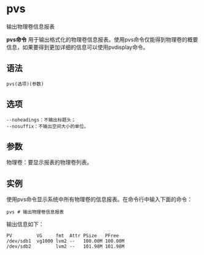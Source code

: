 pvs
===

输出物理卷信息报表


**pvs命令** 用于输出格式化的物理卷信息报表。使用pvs命令仅能得到物理卷的概要信息，如果要得到更加详细的信息可以使用pvdisplay命令。

##  语法

```
pvs(选项)(参数)
```

##  选项

```
--noheadings：不输出标题头；
--nosuffix：不输出空间大小的单位。
```

##  参数

物理卷：要显示报表的物理卷列表。

##  实例

使用pvs命令显示系统中所有物理卷的信息报表。在命令行中输入下面的命令：

```
pvs # 输出物理卷信息报表 
```

输出信息如下：

```
PV         VG     fmt  Attr PSize   PFree  
/dev/sdb1  vg1000 lvm2 --   100.00M 100.00M  
/dev/sdb2         lvm2 --   101.98M 101.98M
```


